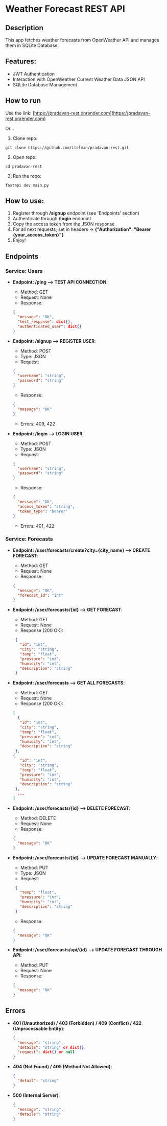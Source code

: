 # Weather Forecast REST API

## Description

This app fetches weather forecasts from OpenWeather API and manages them in SQLite Database.

## Features:

- JWT Authentication
- Interaction with OpenWeather Current Weather Data JSON API
- SQLite Database Management

## How to run

Use the link: [https://pradavan-rest.onrender.com](https://pradavan-rest.onrender.com)

Or...

1. Clone repo:

```shell
git clone https://github.com/itelman/pradavan-rest.git
```

2. Open repo:

```shell
cd pradavan-rest
```

3. Run the repo:

```shell
fastapi dev main.py
```

## How to use:

1. Register through **/signup** endpoint (see 'Endpoints' section)
2. Authenticate through **/login** endpoint
3. Copy the access token from the JSON response
4. For all next requests, set in headers -> **{"Authorization": "Bearer {your_access_token}"}**
5. Enjoy!

## Endpoints

### Service: Users

- **Endpoint: /ping --> TEST API CONNECTION**:
    - Method: GET
    - Request: None
    - Response:
  ```json
  {
    "message": "OK",
    "test_response": dict{},
    "authenticated_user": dict{}
  }
  ```

- **Endpoint: /signup --> REGISTER USER**:
    - Method: POST
    - Type: JSON
    - Request:
  ```json
  {
    "username": "string",
    "password": "string"
  }
  ```
    - Response:
  ```json
  {
    "message": "OK"
  }
  ```
    - Errors: 409, 422

- **Endpoint: /login --> LOGIN USER**:
    - Method: POST
    - Type: JSON
    - Request:
  ```json
  {
    "username": "string",
    "password": "string"
  }
  ```
    - Response:
  ```json
  {
    "message": "OK",
    "access_token": "string", 
    "token_type": "bearer"
  }
  ```
    - Errors: 401, 422

### Service: Forecasts

- **Endpoint: /user/forecasts/create?city={city_name} --> CREATE FORECAST**:
    - Method: GET
    - Request: None
    - Response:
  ```json
  {
    "message": "OK", 
    "forecast_id": "int"
  }
  ```

- **Endpoint: /user/forecasts/{id} --> GET FORECAST**:
    - Method: GET
    - Request: None
    - Response (200 OK):
  ```json
   {
     "id": "int",
     "city": "string",
     "temp": "float",
     "pressure": "int",
     "humidity": "int",
     "description": "string"
   }
  ```

- **Endpoint: /user/forecasts --> GET ALL FORECASTS**:
    - Method: GET
    - Request: None
    - Response (200 OK):
  ```json
  [
    {
     "id": "int",
     "city": "string",
     "temp": "float",
     "pressure": "int",
     "humidity": "int",
     "description": "string"
   },
  {
     "id": "int",
     "city": "string",
     "temp": "float",
     "pressure": "int",
     "humidity": "int",
     "description": "string"
   },
    ...
  ]
  ```

- **Endpoint: /user/forecasts/{id} --> DELETE FORECAST**:
    - Method: DELETE
    - Request: None
    - Response:
  ```json
  {
    "message": "OK"
  }
  ```

- **Endpoint: /user/forecasts/{id} --> UPDATE FORECAST MANUALLY**:
    - Method: PUT
    - Type: JSON
    - Request:
  ```json
   {
     "temp": "float",
     "pressure": "int",
     "humidity": "int",
     "description": "string"
   }
  ```
    - Response:
  ```json
  {
    "message": "OK"
  }
  ```

- **Endpoint: /user/forecasts/api/{id} --> UPDATE FORECAST THROUGH API**:
    - Method: PUT
    - Request: None
    - Response:
  ```json
  {
    "message": "OK"
  }
  ```

## Errors

- **401 (Unauthorized) / 403 (Forbidden) / 409 (Conflict) / 422 (Unprocessable Entity)**:
  ```json
  {
    "message": "string",
    "details": "string" or dict{},
    "request": dict{} or null
  }
  ```

- **404 (Not Found) / 405 (Method Not Allowed)**:
  ```json
  {
    "detail": "string"
  }
  ```

- **500 (Internal Server)**:
  ```json
  {
    "message": "string",
    "details": "string"
  }
  ```
